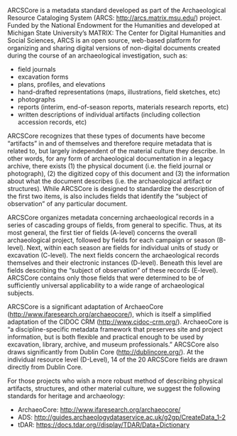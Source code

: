 ARCSCore is a metadata standard developed as part of the Archaeological Resource Cataloging System (ARCS: http://arcs.matrix.msu.edu/) project.  Funded by the National Endowment for the Humanities and developed at Michigan State University’s MATRIX: The Center for Digital Humanities and Social Sciences, ARCS is an open source, web-based platform for organizing and sharing digital versions of non-digital documents created during the course of an archaeological investigation, such as:

* field journals 
* excavation forms
* plans, profiles, and elevations
* hand-drafted representations (maps, illustrations, field sketches, etc)
* photographs
* reports (interim, end-of-season reports, materials research reports, etc)
* written descriptions of individual artifacts (including collection accession records, etc)

ARCSCore recognizes that these types of documents have become “artifacts” in and of themselves and therefore require metadata that is related to, but largely independent of the material culture they describe.  In other words, for any form of archaeological documentation in a legacy archive, there exists (1) the physical document (i.e. the field journal or photograph), (2) the digitized copy of this document and (3) the information about what the document describes  (i.e. the archaeological artifact or structures).  While ARCSCore is designed to standardize the description of the first two items, is also includes fields that identify the “subject of observation” of any particular document. 

ARCSCore organizes metadata concerning archaeological records in a series of cascading groups of fields, from general to specific.  Thus, at its most general, the first tier of fields (A-level) concerns the overall archaeological project, followed by fields for each campaign or season (B-level). Next, within each season are fields for individual units of study or excavation (C-level). The next fields concern the archaeological records themselves and their electronic instances (D-level). Beneath this level are fields describing the “subject of observation” of these records (E-level).  ARCSCore contains only those fields that were determined to be of sufficiently universal applicability to a wide range of archaeological subjects.

ARCSCore is a significant adaptation of ArchaeoCore (http://www.ifaresearch.org/archaeocore/), which is itself a simplified adaptation of the CIDOC CRM (http://www.cidoc-crm.org/).  ArchaeoCore is “a discipline-specific metadata framework that preserves site and project information, but is both flexible and practical enough to be used by excavation, library, archive, and museum professionals.”   ARCSCore also draws significantly from Dublin Core (http://dublincore.org/).  At the individual resource level (D-Level), 14 of the 20 ARCSCore fields are drawn directly from Dublin Core.  

For those projects who wish a more robust method of describing physical artifacts, structures, and other material culture, we suggest the following standards for heritage and archaeology:

* ArchaeoCore: http://www.ifaresearch.org/archaeocore/
* ADS: http://guides.archaeologydataservice.ac.uk/g2gp/CreateData_1-2
* tDAR: https://docs.tdar.org//display/TDAR/Data+Dictionary
